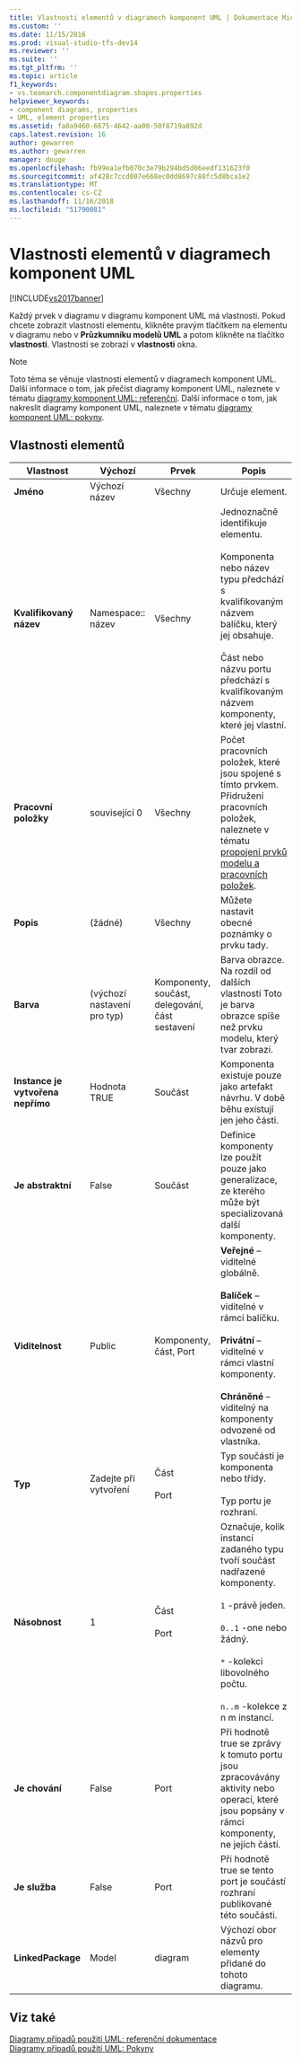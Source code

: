 ```yaml
---
title: Vlastnosti elementů v diagramech komponent UML | Dokumentace Microsoftu
ms.custom: ''
ms.date: 11/15/2016
ms.prod: visual-studio-tfs-dev14
ms.reviewer: ''
ms.suite: ''
ms.tgt_pltfrm: ''
ms.topic: article
f1_keywords:
- vs.teamarch.componentdiagram.shapes.properties
helpviewer_keywords:
- component diagrams, properties
- UML, element properties
ms.assetid: fa0a9460-6675-4642-aa00-50f8719a892d
caps.latest.revision: 16
author: gewarren
ms.author: gewarren
manager: douge
ms.openlocfilehash: fb99ea1efb070c3e79b294bd5d06eedf131623f0
ms.sourcegitcommit: af428c7ccd007e668ec0dd8697c88fc5d8bca1e2
ms.translationtype: MT
ms.contentlocale: cs-CZ
ms.lasthandoff: 11/16/2018
ms.locfileid: "51790081"
---
```

# <a name="properties-of-elements-on-uml-component-diagrams"></a>Vlastnosti elementů v diagramech komponent UML
[!INCLUDE[vs2017banner](../includes/vs2017banner.md)]

Každý prvek v diagramu v diagramu komponent UML má vlastnosti. Pokud chcete zobrazit vlastnosti elementu, klikněte pravým tlačítkem na elementu v diagramu nebo v **Průzkumníku modelů UML** a potom klikněte na tlačítko **vlastnosti**. Vlastnosti se zobrazí v **vlastnosti** okna.  
  
> [!NOTE]
>  Toto téma se věnuje vlastnosti elementů v diagramech komponent UML. Další informace o tom, jak přečíst diagramy komponent UML, naleznete v tématu [diagramy komponent UML: referenční](../modeling/uml-component-diagrams-reference.md). Další informace o tom, jak nakreslit diagramy komponent UML, naleznete v tématu [diagramy komponent UML: pokyny](../modeling/uml-component-diagrams-guidelines.md).  
  
## <a name="properties-of-elements"></a>Vlastnosti elementů  
  
|Vlastnost|Výchozí|Prvek|Popis|  
|--------------|-------------|-------------|-----------------|  
|**Jméno**|Výchozí název|Všechny|Určuje element.|  
|**Kvalifikovaný název**|Namespace:: název|Všechny|Jednoznačně identifikuje elementu.<br /><br /> Komponenta nebo název typu předchází s kvalifikovaným názvem balíčku, který jej obsahuje.<br /><br /> Část nebo názvu portu předchází s kvalifikovaným názvem komponenty, které jej vlastní.|  
|**Pracovní položky**|související 0|Všechny|Počet pracovních položek, které jsou spojené s tímto prvkem. Přidružení pracovních položek, naleznete v tématu [propojení prvků modelu a pracovních položek](../modeling/link-model-elements-and-work-items.md).|  
|**Popis**|(žádné)|Všechny|Můžete nastavit obecné poznámky o prvku tady.|  
|**Barva**|(výchozí nastavení pro typ)|Komponenty, součást, delegování, část sestavení|Barva obrazce. Na rozdíl od dalších vlastností Toto je barva obrazce spíše než prvku modelu, který tvar zobrazí.|  
|**Instance je vytvořena nepřímo**|Hodnota TRUE|Součást|Komponenta existuje pouze jako artefakt návrhu. V době běhu existují jen jeho části.|  
|**Je abstraktní**|False|Součást|Definice komponenty lze použít pouze jako generalizace, ze kterého může být specializovaná další komponenty.|  
|**Viditelnost**|Public|Komponenty, část, Port|**Veřejné** – viditelné globálně.<br /><br /> **Balíček** – viditelné v rámci balíčku.<br /><br /> **Privátní** – viditelné v rámci vlastní komponenty.<br /><br /> **Chráněné** – viditelný na komponenty odvozené od vlastníka.|  
|**Typ**|Zadejte při vytvoření|Část<br /><br /> Port|Typ součásti je komponenta nebo třídy.<br /><br /> Typ portu je rozhraní.|  
|**Násobnost**|1|Část<br /><br /> Port|Označuje, kolik instancí zadaného typu tvoří součást nadřazené komponenty.<br /><br /> `1` -právě jeden.<br /><br /> `0..1` -one nebo žádný.<br /><br /> `*` -kolekci libovolného počtu.<br /><br /> `n..m` -kolekce z n m instancí.|  
|**Je chování**|False|Port|Při hodnotě true se zprávy k tomuto portu jsou zpracovávány aktivity nebo operací, které jsou popsány v rámci komponenty, ne jejích částí.|  
|**Je služba**|False|Port|Při hodnotě true se tento port je součástí rozhraní publikované této součásti.|  
|**LinkedPackage**|Model|diagram|Výchozí obor názvů pro elementy přidané do tohoto diagramu.|  
  
## <a name="see-also"></a>Viz také  
 [Diagramy případů použití UML: referenční dokumentace](../modeling/uml-use-case-diagrams-reference.md)   
 [Diagramy případů použití UML: Pokyny](../modeling/uml-use-case-diagrams-guidelines.md)



